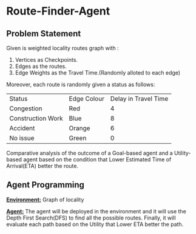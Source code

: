 # Route-Finder-Agent
## Problem Statement
Given is weighted locality routes graph with :
1. Vertices as Checkpoints. 
2. Edges as the routes.
3. Edge Weights as the Travel Time.(Randomly alloted to each edge)
 
Moreover, each route is randomly given a status as follows:
<table>
<tr>
<td>Status</td>
<td>Edge Colour</td>
<td>Delay in Travel Time</td>
</tr>
<tr>
<td>Congestion</td>
<td>Red</td>
<td>4</td>
</tr>
<tr>
<td>Construction Work</td>
<td>Blue</td>
<td>8</td>
</tr>
<tr>
<td>Accident</td>
<td>Orange</td>
<td>6</td>
</tr>
<tr>
<td>No issue</td>
<td>Green</td>
<td>0</td>
</tr>
</table>

Comparative analysis of the outcome of a Goal-based agent and a Utility-based agent based on the condition that Lower Estimated Time of Arrival(ETA) better the route. 
## Agent Programming

<b><ins>Environment:</ins></b> Graph of locality

<ins><b>Agent:</b></ins> The agent will be deployed in the environment and it will use the Depth First Search(DFS) to find all the possible routes. Finally, it will evaluate each path based on the Utility that Lower ETA better the path.
